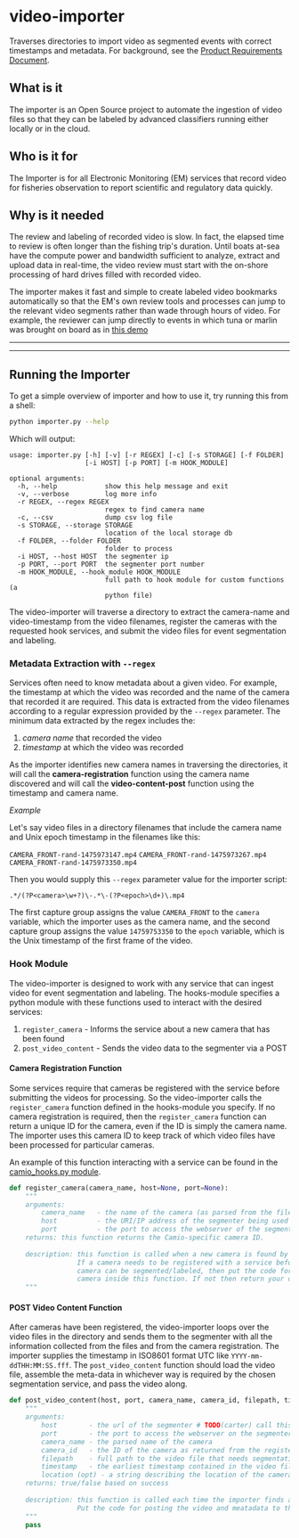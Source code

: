 video-importer
==============

Traverses directories to import video as segmented events with correct timestamps and metadata. 
For background, see the [Product Requirements Document](https://docs.google.com/document/d/1TTkzQqDA9KoKL5RvhYVJqtrcXoDJuwyFnCnorg_VM30/edit?usp=sharing).

## What is it
The importer is an Open Source project to automate the ingestion of video files so that they can be labeled by advanced classifiers
running either locally or in the cloud.

## Who is it for
The Importer is for all Electronic Monitoring (EM) services that record video for fisheries observation to report scientific and
regulatory data quickly.

## Why is it needed
The review and labeling of recorded video is slow. In fact, the elapsed time to review is often longer than the fishing trip's duration.
Until boats at-sea have the compute power and bandwidth sufficient to analyze, extract and upload data in real-time, the video review must
start with the on-shore processing of hard drives filled with recorded video. 

The importer makes it fast and simple to create labeled video bookmarks automatically so that the EM's own review tools and processes can
jump to the relevant video segments rather than wade through hours of video. For example, the reviewer can jump directly to events in
which tuna or marlin was brought on board as in [this demo](https://www.youtube.com/watch?v=0BUWRHd_jss&feature=youtu.be)


--------
--------

## Running the Importer

To get a simple overview of importer and how to use it, try running this from a shell:

```sh
python importer.py --help
```

Which will output:

```man
usage: importer.py [-h] [-v] [-r REGEX] [-c] [-s STORAGE] [-f FOLDER]
                   [-i HOST] [-p PORT] [-m HOOK_MODULE]

optional arguments:
  -h, --help            show this help message and exit
  -v, --verbose         log more info
  -r REGEX, --regex REGEX
                        regex to find camera name
  -c, --csv             dump csv log file
  -s STORAGE, --storage STORAGE
                        location of the local storage db
  -f FOLDER, --folder FOLDER
                        folder to process
  -i HOST, --host HOST  the segmenter ip
  -p PORT, --port PORT  the segmenter port number
  -m HOOK_MODULE, --hook_module HOOK_MODULE
                        full path to hook module for custom functions (a
                        python file)
```

The video-importer will traverse a directory to extract the camera-name and video-timestamp from the video filenames,
register the cameras with the requested hook services, and submit the video files for event segmentation and labeling.

### Metadata Extraction with `--regex`

Services often need to know metadata about a given video. For example, the timestamp at which the video was recorded and 
the name of the camera that recorded it are required. 
This data is extracted from the video filenames according to a regular expression provided by the `--regex` parameter.
The minimum data extracted by the regex includes the:

1. *camera name* that recorded the video
2. *timestamp* at which the video was recorded

As the importer identifies new camera names in traversing the directories,  it will call the **camera-registration** function using
the camera name discovered and will call the **video-content-post** function using the timestamp and camera name.

*Example*

Let's say video files in a directory filenames that include the camera name and Unix epoch timestamp in the filenames like this:

`CAMERA_FRONT-rand-1475973147.mp4`
`CAMERA_FRONT-rand-1475973267.mp4`
`CAMERA_FRONT-rand-1475973350.mp4`

Then you would supply this `--regex` parameter value for the importer script:

`.*/(?P<camera>\w+?)\-.*\-(?P<epoch>\d+)\.mp4`

The first capture group assigns the value `CAMERA_FRONT` to the `camera` variable, which the importer uses as the camera name, and 
the second capture group assigns the value `14759753350` to the `epoch` variable, which is the Unix timestamp of the first frame of the video.


### Hook Module

The video-importer is designed to work with any service that can ingest video for event segmentation and labeling. 
The hooks-module specifies a python module with these functions used to interact with the desired services:

1. `register_camera` - Informs the service about a new camera that has been found
2. `post_video_content` - Sends the video data to the segmenter via a POST


#### Camera Registration Function

Some services require that cameras be registered with the service before submitting the videos for processing.
So the video-importer calls the `register_camera` function defined in the hooks-module you specify. 
If no camera registration is required, then the `register_camera` function can return a unique ID for the camera, even 
if the ID is simply the camera name. 
The importer uses this camera ID to keep track of which video files have been processed for particular cameras.

An example of this function interacting with a service can be found in the [camio_hooks.py module](https://github.com/CamioCam/examples/blob/master/batch_import/camio_hooks.py).

```python
def register_camera(camera_name, host=None, port=None):
    """
    arguments:
        camera_name   - the name of the camera (as parsed from the filename) 
        host          - the URI/IP address of the segmenter being used #TODO(carter) should be server with path?
        port          - the port to access the webserver of the segmenter
    returns: this function returns the Camio-specific camera ID.
                 
    description: this function is called when a new camera is found by the video-importer.
                 If a camera needs to be registered with a service before content from that
                 camera can be segmented/labeled, then put the code for registering the
                 camera inside this function. If not then return your own unique ID (even if just the camera name)
    """
```

#### POST Video Content Function

After cameras have been registered, the video-importer loops over the video files in the directory and sends
them to the segmenter with all the information collected from the files and from the camera registration.
The importer supplies the timestamp in ISO8601 format UTC like `YYYY-mm-ddTHH:MM:SS.fff`. 
The `post_video_content` function should load the video file, assemble the meta-data in whichever way is required by 
the chosen segmentation service, and pass the video along.


```python
def post_video_content(host, port, camera_name, camera_id, filepath, timestamp, latlng=None):
    """
    arguments:
        host        - the url of the segmenter # TODO(carter) call this url or server since host is confusing.
        port        - the port to access the webserver on the segmenter
        camera_name - the parsed name of the camera
        camera_id   - the ID of the camera as returned from the register_camera function
        filepath    - full path to the video file that needs segmentation
        timestamp   - the earliest timestamp contained in the video file
        location (opt) - a string describing the location of the camera (example lat-long)
    returns: true/false based on success
    
    description: this function is called each time the importer finds a video for a specific camera. 
                 Put the code for posting the video and meatadata to the segmenter inside this function.
    """
    pass
```
